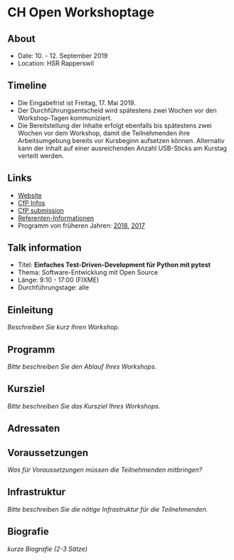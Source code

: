 # CH Open Workshoptage

## About

- Date: 10. - 12. September 2019
- Location: HSR Rapperswil

## Timeline

- Die Eingabefrist ist Freitag, 17. Mai 2019.
- Der Durchführungsentscheid wird spätestens zwei Wochen vor den Workshop-Tagen kommuniziert.
- Die Bereitstellung der Inhalte erfolgt ebenfalls bis spätestens zwei Wochen vor dem Workshop, damit die Teilnehmenden ihre Arbeitsumgebung bereits vor Kursbeginn aufsetzen können. Alternativ kann der Inhalt auf einer ausreichenden Anzahl USB-Sticks am Kurstag verteilt werden.

## Links

- [Website](https://workshoptage.ch/)
- [CfP Infos](https://workshoptage.ch/call-for-proposals-2019/)
- [CfP submission](https://workshoptage.ch/call-for-proposals-2019/workshop-erfassen/)
- [Referenten-Informationen](https://workshoptage.ch/referenten-informationen/)
- Programm von früheren Jahren: [2018](https://workshoptage.ch/programm-2018/), [2017](https://workshoptage.ch/archiv/programm-2017/)

## Talk information

- Titel: **Einfaches Test-Driven-Development für Python mit pytest**
- Thema: Software-Entwicklung mit Open Source
- Länge: 9:10 - 17:00 (FIXME)
- Durchführungstage: alle

## Einleitung

*Beschreiben Sie kurz Ihren Workshop.*

## Programm

*Bitte beschreiben Sie den Ablauf Ihres Workshops.*

## Kursziel

*Bitte beschreiben Sie das Kursziel Ihres Workshops.*

## Adressaten

## Voraussetzungen

*Was für Voraussetzungen müssen die Teilnehmenden mitbringen?*

## Infrastruktur

*Bitte beschreiben Sie die nötige Infrastruktur für die Teilnehmenden.*

## Biografie

*kurze Biografie (2-3 Sätze)*
